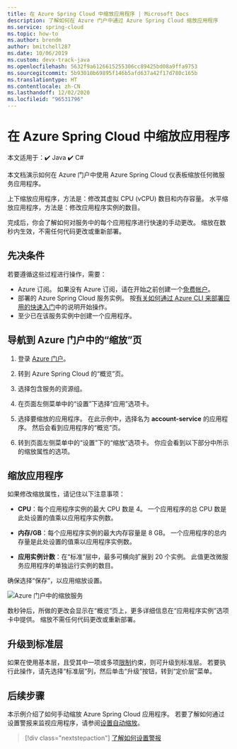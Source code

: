 ```yaml
---
title: 在 Azure Spring Cloud 中缩放应用程序 | Microsoft Docs
description: 了解如何在 Azure 门户中通过 Azure Spring Cloud 缩放应用程序
ms.service: spring-cloud
ms.topic: how-to
ms.author: brendm
author: bmitchell287
ms.date: 10/06/2019
ms.custom: devx-track-java
ms.openlocfilehash: 5632f9a6126615255306cc89425bd08a9ffa9753
ms.sourcegitcommit: 5b93010b69895f146b5afd637a42f17d780c165b
ms.translationtype: HT
ms.contentlocale: zh-CN
ms.lasthandoff: 12/02/2020
ms.locfileid: "96531796"
---
```

# <a name="scale-an-application-in-azure-spring-cloud"></a>在 Azure Spring Cloud 中缩放应用程序

本文适用于：✔️ Java ✔️ C#

本文档演示如何在 Azure 门户中使用 Azure Spring Cloud 仪表板缩放任何微服务应用程序。

上下缩放应用程序，方法是：修改其虚拟 CPU (vCPU) 数目和内存容量。 水平缩放应用程序，方法是：修改应用程序实例的数目。

完成后，你会了解如何对服务中的每个应用程序进行快速的手动更改。 缩放在数秒内生效，不需任何代码更改或重新部署。

## <a name="prerequisites"></a>先决条件

若要遵循这些过程进行操作，需要：

* Azure 订阅。 如果没有 Azure 订阅，请在开始之前创建一个[免费帐户](https://azure.microsoft.com/free/?WT.mc_id=A261C142F)。 
* 部署的 Azure Spring Cloud 服务实例。  按[有关如何通过 Azure CLI 来部署应用的快速入门](spring-cloud-quickstart.md)中的说明开始操作。
* 至少已在该服务实例中创建一个应用程序。

## <a name="navigate-to-the-scale-page-in-the-azure-portal"></a>导航到 Azure 门户中的“缩放”页

1. 登录 [Azure 门户](https://portal.azure.com)。

1. 转到 Azure Spring Cloud 的“概览”页。

1. 选择包含服务的资源组。

1. 在页面左侧菜单中的“设置”下选择“应用”选项卡。 

1. 选择要缩放的应用程序。 在此示例中，选择名为 **account-service** 的应用程序。 然后会看到应用程序的“概览”页。

1. 转到页面左侧菜单中的“设置”下的“缩放”选项卡。  你应会看到以下部分中所示的缩放属性的选项。

## <a name="scale-your-application"></a>缩放应用程序

如果修改缩放属性，请记住以下注意事项：

* **CPU**：每个应用程序实例的最大 CPU 数是 4。 一个应用程序的总 CPU 数是此处设置的值乘以应用程序实例数。

* **内存/GB**：每个应用程序实例的最大内存容量是 8 GB。 一个应用程序的总内存量是此处设置的值乘以应用程序实例数。

* **应用实例计数**：在“标准”层中，最多可横向扩展到 20 个实例。 此值更改微服务应用程序的单独运行实例的数目。

确保选择“保存”，以应用缩放设置。

![Azure 门户中的缩放服务](media/spring-cloud-tutorial-scale-manual/scale-up-out.png)

数秒钟后，所做的更改会显示在“概览”页上，更多详细信息在“应用程序实例”选项卡中提供。 缩放不需任何代码更改或重新部署。

## <a name="upgrade-to-the-standard-tier"></a>升级到标准层
如果在使用基本层，且受其中一项或多项[限制](spring-cloud-quotas.md)约束，则可升级到标准层。 若要执行此操作，请先选择“标准层”列，然后单击“升级”按钮，转到“定价层”菜单。

## <a name="next-steps"></a>后续步骤

本示例介绍了如何手动缩放 Azure Spring Cloud 应用程序。 若要了解如何通过设置警报来监视应用程序，请参阅[设置自动缩放](spring-cloud-tutorial-setup-autoscale.md)。

> [!div class="nextstepaction"]
> [了解如何设置警报](spring-cloud-tutorial-alerts-action-groups.md)
